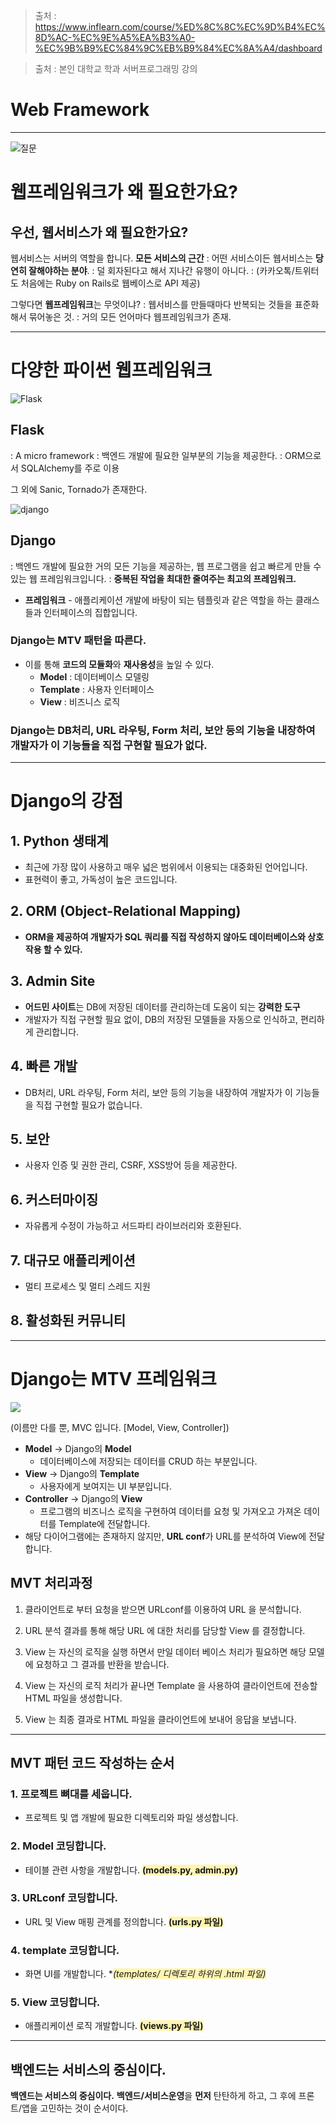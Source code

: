 > 출처 : https://www.inflearn.com/course/%ED%8C%8C%EC%9D%B4%EC%8D%AC-%EC%9E%A5%EA%B3%A0-%EC%9B%B9%EC%84%9C%EB%B9%84%EC%8A%A4/dashboard

> 출처 : 본인 대학교 학과 서버프로그래밍 강의

# Web Framework

---

![질문](https://velog.velcdn.com/images/chan9708/post/ba8c13a6-c974-48e5-b543-b49e5b98e047/image.png)


# 웹프레임워크가 왜 필요한가요?
## 우선, 웹서비스가 왜 필요한가요? 
웹서비스는 서버의 역할을 합니다.
**모든 서비스의 근간**
: 어떤 서비스이든 웹서비스는 **당연히 잘해야하는 분야**.
: 덜 회자된다고 해서 지나간 유행이 아니다.
: (카카오톡/트위터도 처음에는 Ruby on Rails로 웹베이스로 API 제공)

그렇다면 **웹프레임워크**는 무엇이냐?
: 웹서비스를 만들때마다 반복되는 것들을 표준화해서 묶어놓은 것.
: 거의 모든 언어마다 웹프레임워크가 존재.

---

# 다양한 파이썬 웹프레임워크
![Flask](https://velog.velcdn.com/images/chan9708/post/10864389-eea8-4e92-b13a-8178e0c18dc8/image.png)
## Flask
: A micro framework
: 백엔드 개발에 필요한 일부분의 기능을 제공한다.
: ORM으로서 SQLAlchemy를 주로 이용

그 외에 Sanic, Tornado가 존재한다.

![django](https://velog.velcdn.com/images/chan9708/post/212bef5a-6a00-430c-8499-2aa65500e24d/image.png)

## Django
: 백엔드 개발에 필요한 거의 모든 기능을 제공하는, 웹 프로그램을 쉽고 빠르게 만들 수 있는 웹 프레임워크입니다.
: **중복된 작업을 최대한 줄여주는 최고의 프레임워크.**
* **프레임워크** - 애플리케이션 개발에 바탕이 되는 템플릿과 같은 역할을 하는 클래스들과 인터페이스의 집합입니다.

### Django는 MTV 패턴을 따른다.
- 이를 통해 **코드의 모듈화**와 **재사용성**을 높일 수 있다.
  - **Model** : 데이터베이스 모델링
  - **Template** : 사용자 인터페이스
  - **View** : 비즈니스 로직

### Django는 DB처리, URL 라우팅, Form 처리, 보안 등의 기능을 내장하여 개발자가 이 기능들을 직접 구현할 필요가 없다.


---

# Django의 강점
## 1. Python 생태계
* 최근에 가장 많이 사용하고 매우 넓은 범위에서 이용되는 대중화된 언어입니다.
* 표현력이 좋고, 가독성이 높은 코드입니다.

## 2. ORM (Object-Relational Mapping)
* **ORM을 제공하여 개발자가 SQL 쿼리를 직접 작성하지 않아도 데이터베이스와 상호작용 할 수 있다.**

## 3. Admin Site
* **어드민 사이트**는 DB에 저장된 데이터를 관리하는데 도움이 되는 **강력한 도구**
* 개발자가 직접 구현할 필요 없이, DB의 저장된 모델들을 자동으로 인식하고, 편리하게 관리합니다.

## 4. 빠른 개발
* DB처리, URL 라우팅, Form 처리, 보안 등의 기능을 내장하여 개발자가 이 기능들을 직접 구현할 필요가 없습니다.

## 5. 보안
* 사용자 인증 및 권한 관리, CSRF, XSS방어 등을 제공한다.

## 6. 커스터마이징
* 자유롭게 수정이 가능하고 서드파티 라이브러리와 호환된다.

## 7. 대규모 애플리케이션
* 멀티 프로세스 및 멀티 스레드 지원

## 8. 활성화된 커뮤니티


---

# Django는 MTV 프레임워크
![](https://velog.velcdn.com/images/chan9708/post/5a0cc7a9-e419-4dc5-94a5-031b9565f6fc/image.png)

(이름만 다를 뿐, MVC 입니다. [Model, View, Controller])

* **Model** -> Django의 **Model**
	- 데이터베이스에 저장되는 데이터를 CRUD 하는 부분입니다.
* **View** -> Django의 **Template**
	- 사용자에게 보여지는 UI 부분입니다.
* **Controller** -> Django의 **View**
	- 프로그램의 비즈니스 로직을 구현하여 데이터를 요청 및 가져오고 가져온 데이터를 Template에 전달합니다.
* 해당 다이어그램에는 존재하지 않지만, **URL conf**가 URL를 분석하여 View에 전달합니다.

## MVT 처리과정

1. 클라이언트로 부터 요청을 받으면 URLconf를 이용하여 URL 을 분석합니다.

2. URL 분석 결과를 통해 해당 URL 에 대한 처리를 담당할 View 를 결정합니다.

3. View 는 자신의 로직을 실행 하면서 만일 데이터 베이스 처리가 필요하면 해당 모델에 요청하고 그 결과를 반환을 받습니다.

4. View 는 자신의 로직 처리가 끝나면 Template 을 사용하여 클라이언트에 전송할 HTML 파일을 생성합니다.

5. View 는 최종 결과로 HTML 파일을 클라이언트에 보내어 응답을 보냅니다.

---

## MVT 패턴 코드 작성하는 순서

### 1. 프로젝트 뼈대를 세웁니다.
- 프로젝트 및 앱 개발에 필요한 디렉토리와 파일 생성합니다.
### 2. Model 코딩합니다.
- 테이블 관련 사항을 개발합니다. **<span style='background-color: #fff5b1'>(models.py, admin.py)</span>**
### 3. URLconf 코딩합니다.
- URL 및 View 매핑 관계를 정의합니다. **<span style='background-color: #fff5b1'>(urls.py 파일)</span>**
### 4. template 코딩합니다.
- 화면 UI를 개발합니다. **<span style='background-color: #fff5b1'>(templates/ 디렉토리 하위의 *.html 파일)</span>**
### 5. View 코딩합니다.
- 애플리케이션 로직 개발합니다. **<span style='background-color: #fff5b1'>(views.py 파일)</span>**

---

## 백엔드는 서비스의 중심이다.
>
**백엔드는 서비스의 중심이다.**
**백엔드/서비스운영**을 **먼저** 탄탄하게 하고, 그 후에 프론트/앱을 고민하는 것이 순서이다.
